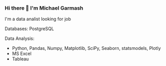 ### Hi there 👋 I'm Michael Garmash
I'm a data analist looking for job

Databases:
PostgreSQL

Data Analysis:
- Python, Pandas, Numpy, Matplotlib, SciPy, Seaborn, statsmodels, Plotly
- MS Excel
- Tableau
<!--
**michaelgarmash/michaelgarmash** is a ✨ _special_ ✨ repository because its `README.md` (this file) appears on your GitHub profile.

Here are some ideas to get you started:

- 🔭 I’m currently working on ...
- 🌱 I’m currently learning ...
- 👯 I’m looking to collaborate on ...
- 🤔 I’m looking for help with ...
- 💬 Ask me about ...
- 📫 How to reach me: ...
- 😄 Pronouns: ...
- ⚡ Fun fact: ...
-->
